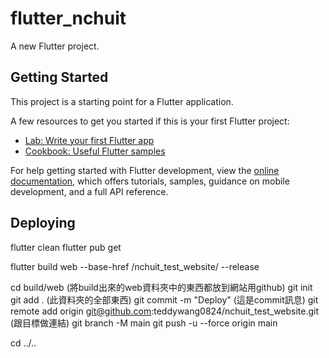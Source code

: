 # flutter_nchuit

A new Flutter project.

## Getting Started

This project is a starting point for a Flutter application.

A few resources to get you started if this is your first Flutter project:

- [Lab: Write your first Flutter app](https://docs.flutter.dev/get-started/codelab)
- [Cookbook: Useful Flutter samples](https://docs.flutter.dev/cookbook)

For help getting started with Flutter development, view the
[online documentation](https://docs.flutter.dev/), which offers tutorials,
samples, guidance on mobile development, and a full API reference.

## Deploying

flutter clean
flutter pub get

flutter build web --base-href /nchuit_test_website/ --release

cd build/web (將build出來的web資料夾中的東西都放到網站用github)
git init
git add .    (此資料夾的全部東西)
git commit -m "Deploy" (這是commit訊息)
git remote add origin git@github.com:teddywang0824/nchuit_test_website.git (跟目標做連結)
git branch -M main
git push -u --force origin main

cd ../..